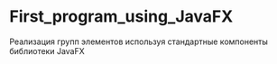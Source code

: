 # First_program_using_JavaFX
Реализация групп элементов используя стандартные компоненты библиотеки JavaFX
